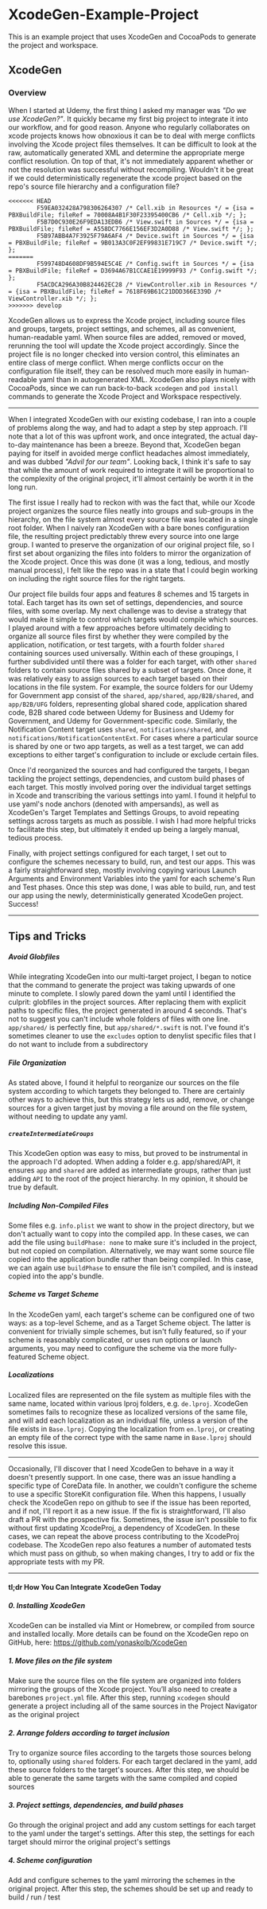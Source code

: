 # XcodeGen-Example-Project
This is an example project that uses XcodeGen and CocoaPods to generate the project and workspace.

## XcodeGen

### Overview
When I started at Udemy, the first thing I asked my manager was _"Do we use XcodeGen?"_. It quickly became my first big project to integrate it into our workflow, and for good reason. Anyone who regularly collaborates on xcode projects knows how obnoxious it can be to deal with merge conflicts involving the Xcode project files themselves. It can be difficult to look at the raw, automatically generated XML and determine the appropriate merge conflict resolution. On top of that, it's not immediately apparent whether or not the resolution was successful without recompiling. Wouldn't it be great if we could deterministically regenerate the xcode project based on the repo's source file hierarchy and a configuration file?


```
<<<<<<< HEAD
		F59EA032428A798306264307 /* Cell.xib in Resources */ = {isa = PBXBuildFile; fileRef = 70008A4B1F30F23395400CB6 /* Cell.xib */; };
		F5B7D0C930E26F9EDA13EDB6 /* View.swift in Sources */ = {isa = PBXBuildFile; fileRef = A558DC7766E156EF3D2A0D88 /* View.swift */; };
		F5B97ABB4A7F3925F79A6AF4 /* Device.swift in Sources */ = {isa = PBXBuildFile; fileRef = 9B013A3C0F2EF99831E719C7 /* Device.swift */; };
=======
		F599748D4608DF9B594E5C4E /* Config.swift in Sources */ = {isa = PBXBuildFile; fileRef = D3694A67B1CCAE1E19999F93 /* Config.swift */; };
		F5ACDCA296A30B824462EC28 /* ViewController.xib in Resources */ = {isa = PBXBuildFile; fileRef = 7618F69B61C21DDD366E339D /* ViewController.xib */; };
>>>>>>> develop
```

XcodeGen allows us to express the Xcode project, including source files and groups, targets, project settings, and schemes, all as convenient, human-readable yaml. When source files are added, removed or moved, rerunning the tool will update the Xcode project accordingly. Since the project file is no longer checked into version control, this eliminates an entire class of merge conflict. When merge conflicts occur on the configuration file itself, they can be resolved much more easily in human-readable yaml than in autogenerated XML. XcodeGen also plays nicely with CocoaPods, since we can run back-to-back `xcodegen` and `pod install` commands to generate the Xcode Project and Workspace respectively.

---

When I integrated XcodeGen with our existing codebase, I ran into a couple of problems along the way, and had to adapt a step by step approach. I'll note that a lot of this was upfront work, and once integrated, the actual day-to-day maintenance has been a breeze. Beyond that, XcodeGen began paying for itself in avoided merge conflict headaches almost immediately, and was dubbed _"Advil for our team"_. Looking back, I think it's safe to say that while the amount of work required to integrate it will be proportional to the complexity of the original project, it'll almost certainly be worth it in the long run.

The first issue I really had to reckon with was the fact that, while our Xcode project organizes the source files neatly into groups and sub-groups in the hierarchy, on the file system almost every source file was located in a single root folder. When I naively ran XcodeGen with a bare bones configuration file, the resulting project predictably threw every source into one large group. I wanted to preserve the organization of our original project file, so I first set about organizing the files into folders to mirror the organization of the Xcode project. Once this was done (it was a long, tedious, and mostly manual process), I felt like the repo was in a state that I could begin working on including the right source files for the right targets.

Our project file builds four apps and features 8 schemes and 15 targets in total. Each target has its own set of settings, dependencies, and source files, with some overlap. My next challenge was to devise a strategy that would make it simple to control which targets would compile which sources. I played around with a few approaches before ultimately deciding to organize all source files first by whether they were compiled by the application, notification, or test targets, with a fourth folder `shared` containing sources used universally. Within each of these groupings, I further subdivided until there was a folder for each target, with other `shared` folders to contain source files shared by a subset of targets. Once done, it was relatively easy to assign sources to each target based on their locations in the file system. For example, the source folders for our Udemy for Government app consist of the `shared`, `app/shared`, `app/B2B/shared`, and `app/B2B/UFG` folders, representing global shared code, application shared code, B2B shared code between Udemy for Business and Udemy for Government, and Udemy for Government-specific code. Similarly, the Notification Content target uses `shared`, `notifications/shared`, and `notifications/NotificationContentExt`. For cases where a particular source is shared by one or two app targets, as well as a test target, we can add exceptions to either target's configuration to include or exclude certain files.

Once I'd reorganized the sources and had configured the targets, I began tackling the project settings, dependencies, and custom build phases of each target. This mostly involved poring over the individual target settings in Xcode and transcribing the various settings into yaml. I found it helpful to use yaml's node anchors (denoted with ampersands), as well as XcodeGen's Target Templates and Settings Groups, to avoid repeating settings across targets as much as possible. I wish I had more helpful tricks to facilitate this step, but ultimately it ended up being a largely manual, tedious process.

Finally, with project settings configured for each target, I set out to configure the schemes necessary to build, run, and test our apps. This was a fairly straightforward step, mostly involving copying various Launch Arguments and Environment Variables into the yaml for each scheme's Run and Test phases. Once this step was done, I was able to build, run, and test our app using the newly, deterministically generated XcodeGen project. Success!

---

## Tips and Tricks

##### Avoid Globfiles
While integrating XcodeGen into our multi-target project, I began to notice that the command to generate the project was taking upwards of one minute to complete. I slowly pared down the yaml until I identified the culprit: globfiles in the project sources. After replacing them with explicit paths to specific files, the project generated in around 4 seconds. That's not to suggest you can't include whole folders of files with one line. `app/shared/` is perfectly fine, but `app/shared/*.swift` is not. I've found it's sometimes cleaner to use the `excludes` option to denylist specific files that I do not want to include from a subdirectory

##### File Organization
As stated above, I found it helpful to reorganize our sources on the file system according to which targets they belonged to. There are certainly other ways to achieve this, but this strategy lets us add, remove, or change sources for a given target just by moving a file around on the file system, without needing to update any yaml. 

##### `createIntermediateGroups`
This XcodeGen option was easy to miss, but proved to be instrumental in the approach I'd adopted. When adding a folder e.g. app/shared/API, it ensures `app` and `shared` are added as intermediate groups, rather than just adding `API` to the root of the project hierarchy. In my opinion, it should be true by default.

##### Including Non-Compiled Files
Some files e.g. `info.plist` we want to show in the project directory, but we don't actually want to copy into the compiled app. In these cases, we can add the file using `buildPhase: none` to make sure it's included in the project, but not copied on compilation. Alternatively, we may want some source file copied into the application bundle rather than being compiled. In this case, we can again use `buildPhase` to ensure the file isn't compiled, and is instead copied into the app's bundle.

##### Scheme vs Target Scheme
In the XcodeGen yaml, each target's scheme can be configured one of two ways: as a top-level Scheme, and as a Target Scheme object. The latter is convenient for trivially simple schemes, but isn't fully featured, so if your scheme is reasonably complicated, or uses run options or launch arguments, you may need to configure the scheme via the more fully-featured Scheme object.

##### Localizations
Localized files are represented on the file system as multiple files with the same name, located within various lproj folders, e.g. `de.lproj`. XcodeGen sometimes fails to recognize these as localized versions of the same file, and will add each localization as an individual file, unless a version of the file exists in `Base.lproj`. Copying the localization from `en.lproj`, or creating an empty file of the correct type with the same name in `Base.lproj` should resolve this issue.

---

Occasionally, I'll discover that I need XcodeGen to behave in a way it doesn't presently support. In one case, there was an issue handling a specific type of CoreData file. In another, we couldn't configure the scheme to use a specific StoreKit configuration file. When this happens, I usually check the XcodeGen repo on github to see if the issue has been reported, and if not, I'll report it as a new issue. If the fix is straightforward, I'll also draft a PR with the prospective fix. Sometimes, the issue isn't possible to fix without first updating XcodeProj, a dependency of XcodeGen. In these cases, we can repeat the above process contributing to the XcodeProj codebase. The XcodeGen repo also features a number of automated tests which must pass on github, so when making changes, I try to add or fix the appropriate tests with my PR.

---

#### **tl;dr** How You Can Integrate XcodeGen Today

##### 0. Installing XcodeGen
XcodeGen can be installed via Mint or Homebrew, or compiled from source and installed locally. More details can be found on the XcodeGen repo on GitHub, here: https://github.com/yonaskolb/XcodeGen

##### 1. Move files on the file system
Make sure the source files on the file system are organized into folders mirroring the groups of the Xcode project. You’ll also need to create a barebones `project.yml` file. After this step, running `xcodegen` should generate a project including all of the same sources in the Project Navigator as the original project

##### 2. Arrange folders according to target inclusion
Try to organize source files according to the targets those sources belong to, optionally using `shared` folders. For each target declared in the yaml, add these source folders to the target's sources. After this step, we should be able to generate the same targets with the same compiled and copied sources

##### 3. Project settings, dependencies, and build phases
Go through the original project and add any custom settings for each target to the yaml under the target's settings. After this step, the settings for each target should mirror the original project's settings

##### 4. Scheme configuration
Add and configure schemes to the yaml mirroring the schemes in the original project. After this step, the schemes should be set up and ready to build / run / test
